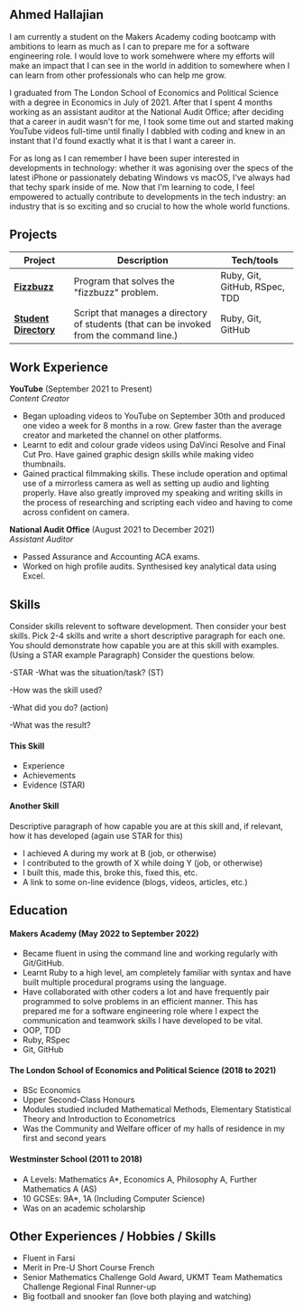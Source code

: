 ## Ahmed Hallajian

I am currently a student on the Makers Academy coding bootcamp with ambitions to learn as much as I can to prepare me for a software engineering role. I would love to work somehwere where my efforts will make an impact that I can see in the world in addition to somewhere when I can learn from other professionals who can help me grow.

I graduated from The London School of Economics and Political Science with a degree in Economics in July of 2021. After that I spent 4 months working as an assistant auditor at the National Audit Office; after deciding that a career in audit wasn't for me, I took some time out and started making YouTube videos full-time until finally I dabbled with coding and knew in an instant that I'd found exactly what it is that I want a career in.

For as long as I can remember I have been super interested in developments in technology: whether it was agonising over the specs of the latest iPhone or passionately debating Windows vs macOS, I've always had that techy spark inside of me. Now that I'm learning to code, I feel empowered to actually contribute to developments in the tech industry: an industry that is so exciting and so crucial to how the whole world functions.

## Projects

| Project                         | Description       | Tech/tools        |
| ---------------------------- | ----------------- | ----------------- |
| **[Fizzbuzz](https://github.com/meddydev/fizzbuzz)**            | Program that solves the "fizzbuzz" problem. | Ruby, Git, GitHub, RSpec, TDD |
| **[Student Directory](https://github.com/meddydev/student-directory)** | Script that manages a directory of students (that can be invoked from the command line.) | Ruby, Git, GitHub|

## Work Experience

**YouTube** (September 2021 to Present)  
_Content Creator_

- Began uploading videos to YouTube on September 30th and produced one video a week for 8 months in a row. Grew faster than the average creator and marketed the channel on other platforms.
- Learnt to edit and colour grade videos using DaVinci Resolve and Final Cut Pro. Have gained graphic design skills while making video thumbnails.
- Gained practical filmmaking skills. These include operation and optimal use of a mirrorless camera as well as setting up audio and lighting properly. Have also greatly improved my speaking and writing skills in the process of researching and scripting each video and having to come across confident on camera.

**National Audit Office** (August 2021 to December 2021)  
_Assistant Auditor_

- Passed Assurance and Accounting ACA exams.
- Worked on high profile audits. Synthesised key analytical data using Excel.

## Skills

Consider skills relevent to software development. Then consider your best skills. Pick 2-4 skills and write a short descriptive paragraph for each one. You should demonstrate how capable you are at this skill with examples.
(Using a STAR example Paragraph) Consider the questions below.

-STAR
-What was the situation/task? (ST)

-How was the skill used?

-What did you do? (action)

-What was the result?


#### This Skill

- Experience
- Achievements
- Evidence (STAR)

#### Another Skill

Descriptive paragraph of how capable you are at this skill and, if relevant, how it has developed (again use STAR for this)

- I achieved A during my work at B (job, or otherwise)
- I contributed to the growth of X while doing Y (job, or otherwise)
- I built this, made this, broke this, fixed this, etc.
- A link to some on-line evidence (blogs, videos, articles, etc.)

## Education

#### Makers Academy (May 2022 to September 2022)
- Became fluent in using the command line and working regularly with Git/GitHub.
- Learnt Ruby to a high level, am completely familiar with syntax and have built multiple procedural programs using the language.
- Have collaborated  with other coders a lot and have frequently pair programmed to solve problems in an efficient manner. This has prepared me for a software engineering role where I expect the communication and teamwork skills I have developed to be vital. 
- OOP, TDD
- Ruby, RSpec
- Git, GitHub

#### The London School of Economics and Political Science (2018 to 2021)

- BSc Economics
- Upper Second-Class Honours
- Modules studied included Mathematical Methods, Elementary Statistical Theory and Introduction to Econometrics
- Was the Community and Welfare officer of my halls of residence in my first and second years

#### Westminster School (2011 to 2018)

- A Levels: Mathematics A*, Economics A, Philosophy A, Further Mathematics A (AS)
- 10 GCSEs: 9A*, 1A (Including Computer Science)
- Was on an academic scholarship

## Other Experiences / Hobbies / Skills

- Fluent in Farsi
- Merit in Pre-U Short Course French
- Senior Mathematics Challenge Gold Award, UKMT Team Mathematics Challenge Regional Final Runner-up
- Big football and snooker fan (love both playing and watching)
